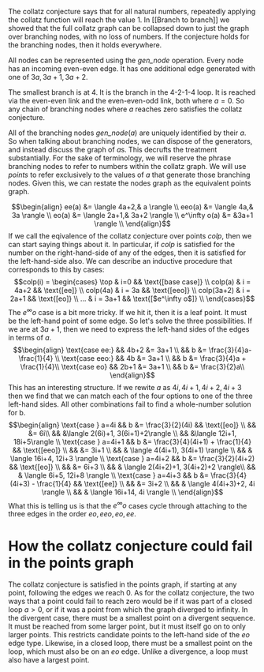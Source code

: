 The collatz conjecture says that for all natural numbers, repeatedly applying the collatz function will reach the value 1.
In [[Branch to branch]] we showed that the full collatz graph can be collapsed down to just the graph over branching nodes, with no loss of numbers.
If the conjecture holds for the branching nodes, then it holds everywhere.

All nodes can be represented using the $\mathit{gen\_node}$ operation.
Every node has an incoming even-even edge.
It has one additional edge generated with one of $3a, 3a+1, 3a+2$.

The smallest branch is at 4.
It is the branch in the 4-2-1-4 loop.
It is reached via the even-even link and the even-even-odd link, both where $a=0$.
So any chain of branching nodes where $a$ reaches zero satisfies the collatz conjecture.

All of the branching nodes $\textit{gen\_node}(a)$ are uniquely identified by their $a$.
So when talking about branching nodes, we can dispose of the generators, and instead discuss the graph of $a$s.
This decrufts the treatment substantially.
For the sake of terminology, we will reserve the phrase branching nodes to refer to numbers within the collatz graph.
We will use *points* to refer exclusively to the values of $a$ that generate those branching nodes.
Given this, we can restate the nodes graph as the equivalent points graph.

$$\begin{align}
ee(a) &= \langle 4a+2,& a \rangle \\
eeo(a) &= \langle 4a,& 3a \rangle \\
eo(a) &= \langle 2a+1,& 3a+2 \rangle \\
e^\infty o(a) &= &3a+1 \rangle \\
\end{align}$$
If we call the eqivalence of the collatz conjecture over points $colp$, then we can start saying things about it.
In particular, if $colp$ is satisfied for the number on the right-hand-side of any of the edges, then it is satisfied for the left-hand-side also.
We can describe an inductive procedure that corresponds to this by cases:
$$colp(i) = \begin{cases}
\top & i=0 && \text{[base case]} \\
colp(a) & i = 4a+2 && \text{[ee]} \\
colp(4a) & i = 3a && \text{[eeo]} \\
colp(3a+2) & i = 2a+1 && \text{[eo]} \\
... & i = 3a+1 && \text{[$e^\infty o$]} \\
\end{cases}$$
The $e^\infty o$ case is a bit more tricky.
If we hit it, then it is a leaf point.
It must be the left-hand point of some edge.
So let's solve the three possibilities.
If we are at $3a+1$, then we need to express the left-hand sides of the edges in terms of $a$.
$$\begin{align}
\text{case ee:} && 4b+2 &= 3a+1 \\
&& b &= \frac{3}{4}a-\frac{1}{4} \\
\text{case eeo:} && 4b &= 3a+1 \\
&& b &= \frac{3}{4}a + \frac{1}{4}\\
\text{case eo} && 2b+1 &= 3a+1 \\
&& b &= \frac{3}{2}a\\
\end{align}$$
This has an interesting structure.
If we rewite $a$ as $4i, 4i+1, 4i+2, 4i+3$ then we find that we can match each of the four options to one of the three left-hand sides.
All other combinations fail to find a whole-number solution for b.
$$\begin{align}
\text{case } a=4i && b &= \frac{3}{2}(4i) && \text{[eo]} \\
&& &= 6i\\
&& &\langle 2(6i)+1, 3(6i+1)+2\rangle \\
&& &\langle 12i+1, 18i+5\rangle \\
\text{case } a=4i+1 && b &= \frac{3}{4}(4i+1) + \frac{1}{4} && \text{[eeo]} \\
&&  &= 3i+1 \\
&& & \langle 4(4i+1), 3(4i+1) \rangle \\
&& & \langle 16i+4, 12i+3 \rangle \\
\text{case } a=4i+2 && b &= \frac{3}{2}(4i+2) && \text{[eo]} \\
&&  &= 6i+3 \\
&& & \langle 2(4i+2)+1, 3(4i+2)+2 \rangle\\
&& & \langle 6i+5, 12i+8 \rangle \\
\text{case } a=4i+3 && b &= \frac{3}{4}(4i+3) - \frac{1}{4} && \text{[ee]} \\
&&  &= 3i+2 \\
&& & \langle 4(4i+3)+2, 4i \rangle \\
&& & \langle 16i+14, 4i \rangle \\
\end{align}$$
What this is telling us is that the $e^\infty o$ cases cycle through attaching to the three edges in the order $eo, eeo, eo, ee$.

# How the collatz conjecture could fail in the points graph
The collatz conjecture is satisfied in the points graph, if starting at any point, following the edges we reach 0.
As for the collatz conjecture, the two ways that a point could fail to reach zero would be if it was part of a closed loop $a>0$, or if it was a point from which the graph diverged to infinity.
In the divergent case, there must be a smallest point on a divergent sequence.
It must be reached from some larger point, but it must itself go on to only larger points.
This restricts candidate points to the left-hand side of the $eo$ edge type.
Likewise, in a closed loop, there must be a smallest point on the loop, which must also be on an $eo$ edge.
Unlike a divergence, a loop must also have a largest point.